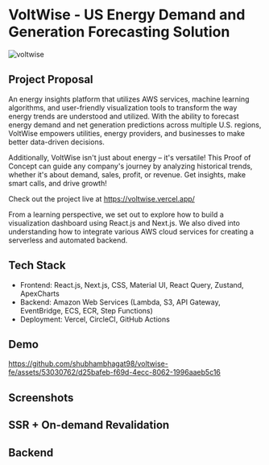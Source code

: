 # VoltWise - US Energy Demand and Generation Forecasting Solution

![voltwise](https://github.com/shubhambhagat98/voltwise-fe/assets/53030762/375e0d91-217f-421e-bb48-631c085e8be6)


## Project Proposal

An energy insights platform that utilizes AWS services, machine learning algorithms, and user-friendly visualization tools to transform the way energy trends are understood and utilized. With the ability to forecast energy demand and net generation predictions across multiple U.S. regions, VoltWise empowers utilities, energy providers, and businesses to make better data-driven decisions.

Additionally, VoltWise isn't just about energy – it's versatile! This Proof of Concept can guide any company's journey by analyzing historical trends, whether it's about demand, sales, profit, or revenue. Get insights, make smart calls, and drive growth!

Check out the project live at https://voltwise.vercel.app/

From a learning perspective, we set out to explore how to build a visualization dashboard using React.js and Next.js. We also dived into understanding how to integrate various AWS cloud services for creating a serverless and automated backend.

## Tech Stack

- Frontend: React.js, Next.js, CSS, Material UI, React Query, Zustand, ApexCharts
- Backend: Amazon Web Services (Lambda, S3, API Gateway, EventBridge, ECS, ECR, Step Functions)
- Deployment: Vercel, CircleCI, GitHub Actions

## Demo



https://github.com/shubhambhagat98/voltwise-fe/assets/53030762/d25bafeb-f69d-4ecc-8062-1996aaeb5c16






## Screenshots

## SSR + On-demand Revalidation

## Backend


